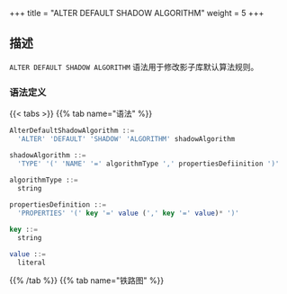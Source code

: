+++
title = "ALTER DEFAULT SHADOW ALGORITHM"
weight = 5
+++

## 描述

`ALTER DEFAULT SHADOW ALGORITHM` 语法用于修改影子库默认算法规则。

### 语法定义

{{< tabs >}}
{{% tab name="语法" %}}
```sql
AlterDefaultShadowAlgorithm ::=
  'ALTER' 'DEFAULT' 'SHADOW' 'ALGORITHM' shadowAlgorithm 

shadowAlgorithm ::=
  'TYPE' '(' 'NAME' '=' algorithmType ',' propertiesDefiinition ')'
    
algorithmType ::=
  string

propertiesDefinition ::=
  'PROPERTIES' '(' key '=' value (',' key '=' value)* ')'

key ::=
  string

value ::=
  literal
```
{{% /tab %}}
{{% tab name="铁路图" %}}
<iframe frameborder="0" name="diagram" id="diagram" width="100%" height="100%"></iframe>
{{% /tab %}}
{{< /tabs >}}

### 补充说明

- `algorithmType` 目前支持 `VALUE_MATCH`、`REGEX_MATCH` 和 `SQL_HINT`。

### 示例

- 修改默认影子库压测算法

```sql
ALTER DEFAULT SHADOW ALGORITHM TYPE(NAME="SQL_HINT");
```

### 保留字

`ALTER`、`DEFAULT`、`SHADOW`、`ALGORITHM`、`TYPE`、`NAME`、`PROPERTIES`

### 相关链接

- [保留字](/cn/user-manual/shardingsphere-proxy/distsql/syntax/reserved-word/)
